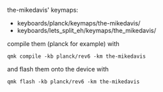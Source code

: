 the-mikedavis' keymaps:

- keyboards/planck/keymaps/the-mikedavis/
- keyboards/lets_split_eh/keymaps/the_mikedavis/

compile them (planck for example) with

    qmk compile -kb planck/rev6 -km the-mikedavis
    
and flash them onto the device with

    qmk flash -kb planck/rev6 -km the-mikedavis
